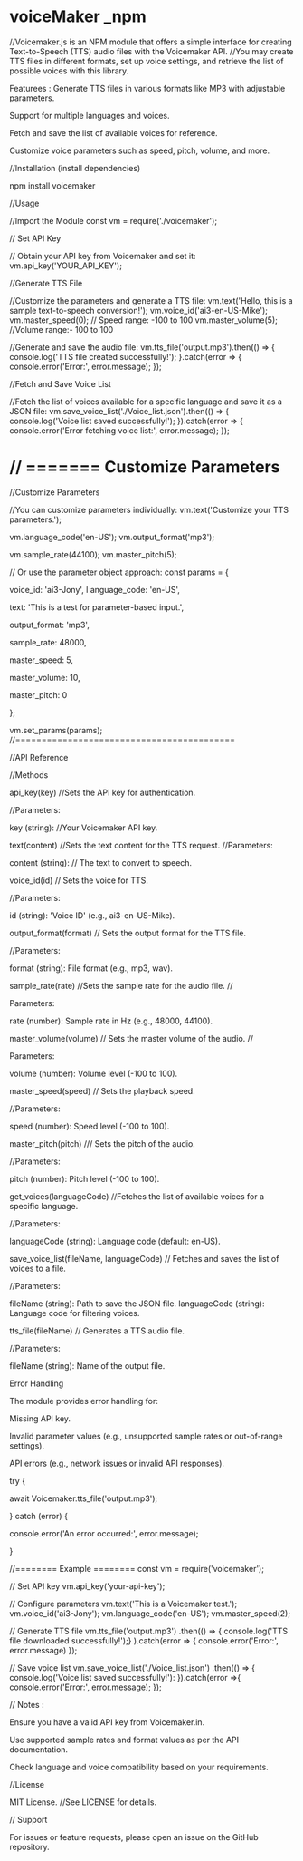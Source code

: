 # voiceMaker _npm

//Voicemaker.js  is an NPM module that offers a simple interface for creating Text-to-Speech (TTS) audio files with the Voicemaker API. 
//You may create TTS files in different formats, set up voice settings, and retrieve the list of possible voices with this library.



Featurees :
Generate TTS files in various formats like MP3 with adjustable parameters.


Support for multiple languages and voices.


Fetch and save the list of available voices for reference.


Customize voice parameters such as speed, pitch, volume, and more.


//Installation (install dependencies)
    
npm install voicemaker

//Usage

//Import the Module
    const vm = require('./voicemaker');

// Set API Key

// Obtain your API key from Voicemaker and set it:
     vm.api_key('YOUR_API_KEY');

//Generate TTS File

//Customize the parameters and generate a TTS file:
     vm.text('Hello, this is a sample text-to-speech conversion!');
     vm.voice_id('ai3-en-US-Mike');
     vm.master_speed(0);   // Speed range: -100 to 100
     vm.master_volume(5);   //Volume range:- 100 to 100

//Generate and save the audio file:
     vm.tts_file('output.mp3').then(() => { 
console.log('TTS file created successfully!');
}.catch(error => {
console.error('Error:', error.message);
});

//Fetch and Save Voice List

//Fetch the list of voices available for a specific language and save it as a JSON file:
vm.save_voice_list('./Voice_list.json').then(() => {
console.log('Voice list saved successfully!');
}).catch(error => {
console.error('Error fetching voice list:', error.message);
});

// ======= Customize Parameters
===============
//Customize Parameters

//You can customize parameters individually:
vm.text('Customize your TTS parameters.');

vm.language_code('en-US');
vm.output_format('mp3');

vm.sample_rate(44100);
vm.master_pitch(5);

// Or use the parameter object approach:
const params = {
 
 voice_id: 'ai3-Jony',
  l
anguage_code: 'en-US',
  
text: 'This is a test for parameter-based input.',
 
 output_format: 'mp3',
  
sample_rate: 48000,
 
 master_speed: 5,
  
master_volume: 10,
  
master_pitch: 0

};

vm.set_params(params);
//==========================================


//API Reference

//Methods

api_key(key)
    //Sets the API key for authentication.


//Parameters:

key (string):     //Your Voicemaker API key.

text(content)
      //Sets the text content for the TTS request.
//Parameters:

content (string):   // The text to convert to speech.

voice_id(id)    //
Sets the voice for TTS.


//Parameters:

id (string): 'Voice ID' (e.g., ai3-en-US-Mike).

output_format(format)    //
Sets the output format for the TTS file.


//Parameters:

format (string): File format (e.g., mp3, wav).

sample_rate(rate)
     //Sets the sample rate for the audio file.
//

Parameters:

rate (number): Sample rate in Hz (e.g., 48000, 44100).


master_volume(volume)    //
Sets the master volume of the audio.
//

Parameters:

volume (number): Volume level (-100 to 100).

master_speed(speed)     //
Sets the playback speed.


//Parameters:

speed (number): Speed level (-100 to 100).

master_pitch(pitch)   ///
Sets the pitch of the audio.


//Parameters:

pitch (number): Pitch level (-100 to 100).

get_voices(languageCode)
   //Fetches the list of available voices for a specific language.


//Parameters:

languageCode (string): Language code (default: en-US).

save_voice_list(fileName, languageCode)      //
Fetches and saves the list of voices to a file.


//Parameters:

fileName (string): Path to save the JSON file.
languageCode (string): Language code for filtering voices.

tts_file(fileName)    //
Generates a TTS audio file.


//Parameters:

fileName (string): Name of the output file.


Error Handling

The module provides error handling for:


Missing API key.

Invalid parameter values (e.g., unsupported sample rates or out-of-range settings).

API errors (e.g., network issues or invalid API responses).

try {

  await Voicemaker.tts_file('output.mp3');

} catch (error) {
  
console.error('An error occurred:', error.message);

}

//========  Example ========
const vm = require('voicemaker');

// Set API key
vm.api_key('your-api-key');

// Configure parameters
vm.text('This is a Voicemaker test.');
vm.voice_id('ai3-Jony');
vm.language_code('en-US');
vm.master_speed(2);

// Generate TTS file
vm.tts_file('output.mp3')
  .then(() => {
console.log('TTS file downloaded successfully!');}
).catch(error => {
console.error('Error:', error.message)
});

// Save voice list
vm.save_voice_list('./Voice_list.json')
  .then(() => {
console.log('Voice list saved successfully!'):
}).catch(error =>{
 console.error('Error:', error.message);
});


// Notes :


Ensure you have a valid API key from Voicemaker.in.


Use supported sample rates and format values as per the API documentation.


Check language and voice compatibility based on your requirements.

//License

MIT License. 
//See LICENSE for details.


//
Support

For issues or feature requests, please open an issue on the GitHub repository.